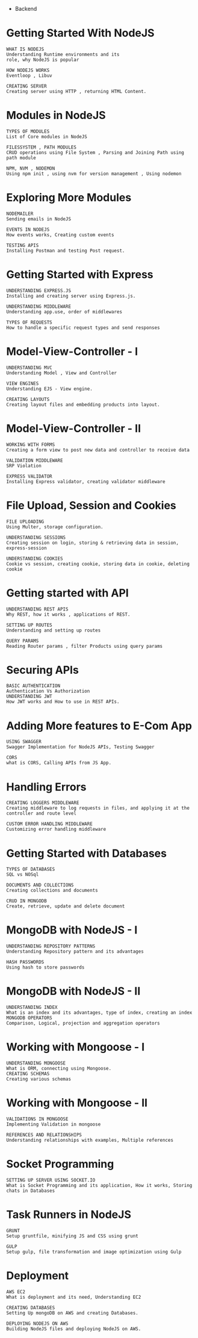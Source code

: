 - Backend

# Getting Started With NodeJS

    WHAT IS NODEJS
    Understanding Runtime environments and its 
    role, why NodeJS is popular
   
    HOW NODEJS WORKS
    Eventloop , Libuv
    
    CREATING SERVER
    Creating server using HTTP , returning HTML Content.


# Modules in NodeJS

    TYPES OF MODULES
    List of Core modules in NodeJS
    
    FILESSYSTEM , PATH MODULES
    CRUD operations using File System , Parsing and Joining Path using path module
   
    NPM, NVM , NODEMON
    Using npm init , using nvm for version management , Using nodemon


# Exploring More Modules

    NODEMAILER
    Sending emails in NodeJS
    
    EVENTS IN NODEJS
    How events works, Creating custom events
    
    TESTING APIS
    Installing Postman and testing Post request.

# Getting Started with Express

    UNDERSTANDING EXPRESS.JS
    Installing and creating server using Express.js.
    
    UNDERSTANDING MIDDLEWARE
    Understanding app.use, order of middlewares
   
    TYPES OF REQUESTS
    How to handle a specific request types and send responses


# Model-View-Controller - I

    UNDERSTANDING MVC
    Understanding Model , View and Controller
   
    VIEW ENGINES
    Understanding EJS - View engine.
    
    CREATING LAYOUTS
    Creating layout files and embedding products into layout.


# Model-View-Controller - II

    WORKING WITH FORMS
    Creating a form view to post new data and controller to receive data
   
    VALIDATION MIDDLEWARE
    SRP Violation
    
    EXPRESS VALIDATOR
    Installing Express validator, creating validator middleware



# File Upload, Session and Cookies

    FILE UPLOADING
    Using Multer, storage configuration.
    
    UNDERSTANDING SESSIONS
    Creating session on login, storing & retrieving data in session, express-session
    
    UNDERSTANDING COOKIES
    Cookie vs session, creating cookie, storing data in cookie, deleting cookie
    
# Getting started with API

    UNDERSTANDING REST APIS
    Why REST, how it works , applications of REST.
    
    SETTING UP ROUTES
    Understanding and setting up routes
    
    QUERY PARAMS
    Reading Router params , filter Products using query params


# Securing APIs

    BASIC AUTHENTICATION
    Authentication Vs Authorization
    UNDERSTANDING JWT
    How JWT works and How to use in REST APIs.

# Adding More features to E-Com App

    USING SWAGGER
    Swagger Implementation for NodeJS APIs, Testing Swagger

    CORS
    what is CORS, Calling APIs from JS App.


# Handling Errors

    CREATING LOGGERS MIDDLEWARE
    Creating middleware to log requests in files, and applying it at the controller and route level
    
    CUSTOM ERROR HANDLING MIDDLEWARE
    Customizing error handling middleware

# Getting Started with Databases

    TYPES OF DATABASES
    SQL vs NOSql

    DOCUMENTS AND COLLECTIONS
    Creating collections and documents

    CRUD IN MONGODB
    Create, retrieve, update and delete document


# MongoDB with NodeJS - I

    UNDERSTANDING REPOSITORY PATTERNS
    Understanding Repository pattern and its advantages
    
    HASH PASSWORDS
    Using hash to store passwords
    
# MongoDB with NodeJS - II

    UNDERSTANDING INDEX
    What is an index and its advantages, type of index, creating an index
    MONGODB OPERATORS
    Comparison, Logical, projection and aggregation operators


# Working with Mongoose - I

    UNDERSTANDING MONGOOSE
    What is ORM, connecting using Mongoose.
    CREATING SCHEMAS
    Creating various schemas
    
# Working with Mongoose - II
    VALIDATIONS IN MONGOOSE
    Implementing Validation in mongoose
    
    REFERENCES AND RELATIONSHIPS
    Understanding relationships with examples, Multiple references


# Socket Programming

    SETTING UP SERVER USING SOCKET.IO
    What is Socket Programming and its application, How it works, Storing chats in Databases

# Task Runners in NodeJS

    GRUNT
    Setup gruntfile, minifying JS and CSS using grunt
    
    GULP
    Setup gulp, file transformation and image optimization using Gulp


# Deployment

    AWS EC2
    What is deployment and its need, Understanding EC2
    
    CREATING DATABASES
    Setting Up mongoDB on AWS and creating Databases.
    
    DEPLOYING NODEJS ON AWS
    Building NodeJS files and deploying NodeJS on AWS.

    